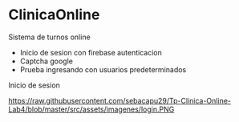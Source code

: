 # ClinicaOnline

Sistema de turnos online

- Inicio de sesion con firebase autenticacion
- Captcha google
- Prueba ingresando con usuarios predeterminados


Inicio de sesion

https://raw.githubusercontent.com/sebacapu29/Tp-Clinica-Online-Lab4/blob/master/src/assets/imagenes/login.PNG
